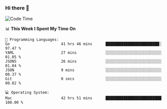 ### Hi there 👋

<!--
**CrazyCollin/crazycollin** is a ✨ _special_ ✨ repository because its `README.md` (this file) appears on your GitHub profile.

Here are some ideas to get you started:

- 🔭 I’m currently working on ...
- 🌱 I’m currently learning ...
- 👯 I’m looking to collaborate on ...
- 🤔 I’m looking for help with ...
- 💬 Ask me about ...
- 📫 How to reach me: ...
- 😄 Pronouns: ...
- ⚡ Fun fact: ...
-->

<!--START_SECTION:waka-->
![Code Time](http://img.shields.io/badge/Code%20Time-4%2C318%20hrs%2042%20mins-blue)

📊 **This Week I Spent My Time On** 

```text
💬 Programming Languages: 
Go                       41 hrs 46 mins      ████████████████████████░   97.47 % 
YAML                     27 mins             ░░░░░░░░░░░░░░░░░░░░░░░░░   01.05 % 
JSON5                    26 mins             ░░░░░░░░░░░░░░░░░░░░░░░░░   01.04 % 
JSON                     9 mins              ░░░░░░░░░░░░░░░░░░░░░░░░░   00.37 % 
Git                      0 secs              ░░░░░░░░░░░░░░░░░░░░░░░░░   00.02 % 

💻 Operating System: 
Mac                      42 hrs 51 mins      █████████████████████████   100.00 % 
```


<!--END_SECTION:waka-->
